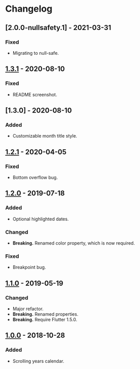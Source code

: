 # Changelog

## [2.0.0-nullsafety.1] - 2021-03-31

### Fixed

- Migrating to null-safe.

## [1.3.1] - 2020-08-10

### Fixed

- README screenshot.

## [1.3.0] - 2020-08-10

### Added

- Customizable month title style.

## [1.2.1] - 2020-04-05

### Fixed

- Bottom overflow bug.

## [1.2.0] - 2019-07-18

### Added

- Optional highlighted dates.

### Changed

- **Breaking.** Renamed color property, which is now required.

### Fixed

- Breakpoint bug.

## [1.1.0] - 2019-05-19

### Changed

- Major refactor.
- **Breaking.** Renamed properties.
- **Breaking.** Require Flutter 1.5.0.

## [1.0.0] - 2018-10-28

### Added

- Scrolling years calendar.

[1.3.1]: https://github.com/mennorenkens/flutter_scrolling_calendar/releases/tag/1.3.1
[1.2.1]: https://github.com/mennorenkens/flutter_scrolling_calendar/releases/tag/1.2.1
[1.2.0]: https://github.com/mennorenkens/flutter_scrolling_calendar/releases/tag/1.2.0
[1.1.0]: https://github.com/mennorenkens/flutter_scrolling_calendar/releases/tag/1.1.0
[1.0.0]: https://github.com/mennorenkens/flutter_scrolling_calendar/releases/tag/1.0.0
